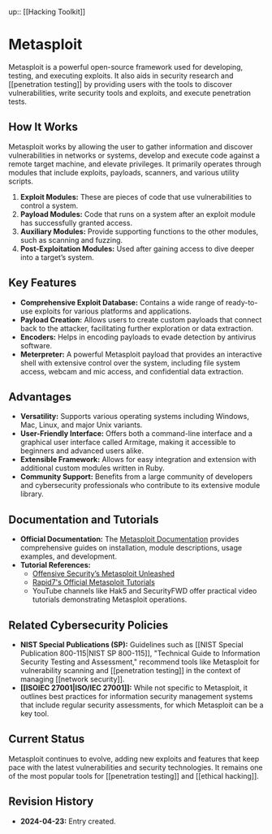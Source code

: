 up:: [[Hacking Toolkit]]
# Metasploit

Metasploit is a powerful open-source framework used for developing, testing, and executing exploits. It also aids in security research and [[penetration testing]] by providing users with the tools to discover vulnerabilities, write security tools and exploits, and execute penetration tests.

## How It Works

Metasploit works by allowing the user to gather information and discover vulnerabilities in networks or systems, develop and execute code against a remote target machine, and elevate privileges. It primarily operates through modules that include exploits, payloads, scanners, and various utility scripts.

1. **Exploit Modules:** These are pieces of code that use vulnerabilities to control a system.
2. **Payload Modules:** Code that runs on a system after an exploit module has successfully granted access.
3. **Auxiliary Modules:** Provide supporting functions to the other modules, such as scanning and fuzzing.
4. **Post-Exploitation Modules:** Used after gaining access to dive deeper into a target’s system.

## Key Features

- **Comprehensive Exploit Database:** Contains a wide range of ready-to-use exploits for various platforms and applications.
- **Payload Creation:** Allows users to create custom payloads that connect back to the attacker, facilitating further exploration or data extraction.
- **Encoders:** Helps in encoding payloads to evade detection by antivirus software.
- **Meterpreter:** A powerful Metasploit payload that provides an interactive shell with extensive control over the system, including file system access, webcam and mic access, and confidential data extraction.

## Advantages

- **Versatility:** Supports various operating systems including Windows, Mac, Linux, and major Unix variants.
- **User-Friendly Interface:** Offers both a command-line interface and a graphical user interface called Armitage, making it accessible to beginners and advanced users alike.
- **Extensible Framework:** Allows for easy integration and extension with additional custom modules written in Ruby.
- **Community Support:** Benefits from a large community of developers and cybersecurity professionals who contribute to its extensive module library.

## Documentation and Tutorials

- **Official Documentation:** The [Metasploit Documentation](https://docs.rapid7.com/metasploit/) provides comprehensive guides on installation, module descriptions, usage examples, and development.
- **Tutorial References:**
  - [Offensive Security’s Metasploit Unleashed](https://www.offensive-security.com/metasploit-unleashed/)
  - [Rapid7's Official Metasploit Tutorials](https://www.rapid7.com/blog/post/2016/07/14/metasploit-tutorials/)
  - YouTube channels like Hak5 and SecurityFWD offer practical video tutorials demonstrating Metasploit operations.

## Related Cybersecurity Policies

- **NIST Special Publications (SP):** Guidelines such as [[NIST Special Publication 800-115|NIST SP 800-115]], "Technical Guide to Information Security Testing and Assessment," recommend tools like Metasploit for vulnerability scanning and [[penetration testing]] in the context of managing [[network security]].
- **[[ISOIEC 27001|ISO/IEC 27001]]:** While not specific to Metasploit, it outlines best practices for information security management systems that include regular security assessments, for which Metasploit can be a key tool.

## Current Status

Metasploit continues to evolve, adding new exploits and features that keep pace with the latest vulnerabilities and security technologies. It remains one of the most popular tools for [[penetration testing]] and [[ethical hacking]].

## Revision History

- **2024-04-23:** Entry created.
